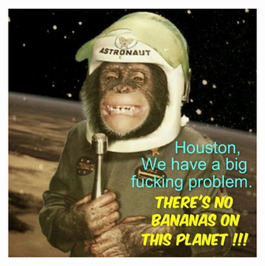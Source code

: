 ![](https://github.com/lhakasi/ResourceCollectors/blob/main/339552910a3b39dfad3c841cb06326c5--monkey-humor-animals-in-space.jpg)